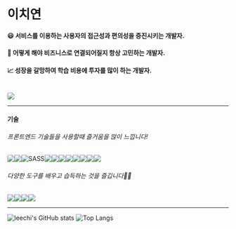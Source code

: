 <h1> 이치연  </h1>


#### 😃 서비스를 이용하는 사용자의 접근성과 편의성을 증진시키는 개발자.

#### 💼 어떻게 해야 비즈니스로 연결되어질지 항상 고민하는 개발자.

#### 📈 성장을 갈망하여 학습 비용에 투자를 많이 하는 개발자.



<br>
<a href="https://leechi222.tistory.com/">
    <img src="https://img.shields.io/badge/leechi-165BDB?style=for-the-badge&logo=tistory&logoColor=whitelink=https://leechi222.tistory.com/" style="border-radius:3px;"> 
</a>
<hr>

<h4>기술</h4>
<h6>프론트엔드 기술들을 사용할때 즐거움을 많이 느낍니다!</h6>
<div style="display:flex">
    <img src="https://img.shields.io/badge/html5-E34F26?style=for-the-badge&logo=html5&logoColor=white" style="border-radius:3px;"> 
    <img src="https://img.shields.io/badge/css-1572B6?style=for-the-badge&logo=css3&logoColor=white"> 
    <img alt="SASS" src ="https://img.shields.io/badge/SASS-cc6699.svg?&style=for-the-badge&logo=Sass&logoColor=white"/>
    <img src="https://img.shields.io/badge/javascript-F7DF1E?style=for-the-badge&logo=javascript&logoColor=black"> 
    <img src="https://img.shields.io/badge/Typescript-3178C6?style=for-the-badge&logo=Typescript&logoColor=white"/>
    <img src="https://img.shields.io/badge/react-61DAFB?style=for-the-badge&logo=react&logoColor=black"> 
    <img src="https://img.shields.io/badge/React Native-61DAFB?style=for-the-badge&logo=React&logoColor=black"/>
    <br>
    <img src="https://img.shields.io/badge/node.js-green?style=for-the-badge&logo=node.js&logoColor=white"> 
    <img src="https://img.shields.io/badge/MongoDB-47A248?style=for-the-badge&logo=MongoDB&logoColor=white"/></a>
    <img src="https://img.shields.io/badge/mysql-4479A1?style=for-the-badge&logo=mysql&logoColor=white"> 
    <img src="https://img.shields.io/badge/firebase-479CFF?style=for-the-badge&logo=firebase&logoColor=white"/>
</div>    






<h6>다양한 도구를 배우고 습득하는 것을 즐깁니다💪🏻</h6>
<div style="display:flex">
    <img src="https://img.shields.io/badge/Figma-red?style=for-the-badge&logo=Figma&logoColor=white">
    <img src="https://img.shields.io/badge/Notion-white?style=for-the-badge&logo=Notion&logoColor=black">
    <img src="https://img.shields.io/badge/git-F05032?style=for-the-badge&logo=git&logoColor=white">
    <img src="https://img.shields.io/badge/github-181717?style=for-the-badge&logo=github&logoColor=white">
</div>
<!-- 
<h6>✏️ 배우고 있으며, 배워나갈 예정입니다!</h6>
<div style="algin:center">
    <img src="https://img.shields.io/badge/Next.js-000000?style=for-the-badge&logo=Next.js&logoColor=white"/>
    <img src="https://img.shields.io/badge/Three.js-white?style=for-the-badge&logo=Three.js&logoColor=black"/>
    
</div>
-->
<hr>

![leechi's GitHub stats](https://github-readme-stats.vercel.app/api?username=leechi&show_icons=true&theme=transparent)
![Top Langs](https://github-readme-stats.vercel.app/api/top-langs/?username=leechi&layout=compact&theme=transparent)
